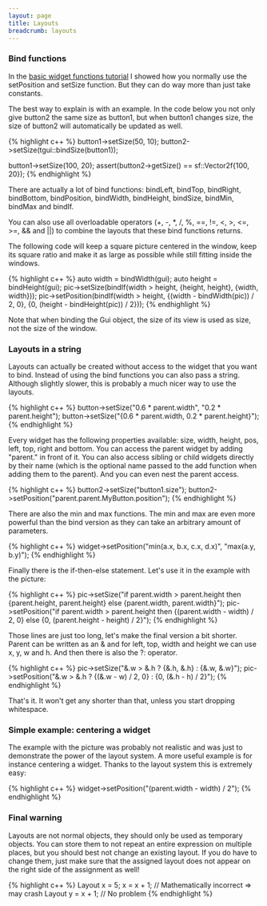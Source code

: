 ```yaml
---
layout: page
title: Layouts
breadcrumb: layouts
---
```


<div>
<h3 id="bind-functions">Bind functions</h3>
<p>In the <a href="../basic-widget-functions/">basic widget functions tutorial</a> I showed how you normally use the setPosition and setSize function. But they can do way more than just take constants.</p>

<p class="SmallBottomMargin">The best way to explain is with an example. In the code below you not only give button2 the same size as button1, but when button1 changes size, the size of button2 will automatically be updated as well.</p>
{% highlight c++ %}
button1->setSize(50, 10);
button2->setSize(tgui::bindSize(button1));

button1->setSize(100, 20);
assert(button2->getSize() == sf::Vector2f{100, 20});
{% endhighlight %}

<p class="SmallBottomMargin">There are actually a lot of bind functions: bindLeft, bindTop, bindRight, bindBottom, bindPosition, bindWidth, bindHeight, bindSize, bindMin, bindMax and bindIf.</p>

<p>You can also use all overloadable operators (+, -, *, /, %, ==, !=, <, >, <=, >=, && and ||) to combine the layouts that these bind functions returns.</p>

<p class="SmallBottomMargin">The following code will keep a square picture centered in the window, keep its square ratio and make it as large as possible while still fitting inside the windows.</p>
{% highlight c++ %}
auto width = bindWidth(gui);
auto height = bindHeight(gui);
pic->setSize(bindIf(width > height, {height, height}, {width, width}));
pic->setPosition(bindIf(width > height, {(width - bindWidth(pic)) / 2, 0}, {0, (height - bindHeight(pic)) / 2}));
{% endhighlight %}

<p>Note that when binding the Gui object, the size of its view is used as size, not the size of the window.</p>
</div>

<div>
<h3 id="layouts-in-a-string">Layouts in a string</h3>
<p class="SmallBottomMargin">Layouts can actually be created without access to the widget that you want to bind. Instead of using the bind functions you can also pass a string. Although slightly slower, this is probably a much nicer way to use the layouts.</p>
{% highlight c++ %}
button->setSize("0.6 * parent.width", "0.2 * parent.height");
button->setSize("{0.6 * parent.width, 0.2 * parent.height}");
{% endhighlight %}

<p class="SmallBottomMargin">Every widget has the following properties available: size, width, height, pos, left, top, right and bottom. You can access the parent widget by adding "parent." in front of it. You can also access sibling or child widgets directly by their name (which is the optional name passed to the add function when adding them to the parent). And you can even nest the parent access.</p>
{% highlight c++ %}
button2->setSize("button1.size");
button2->setPosition("parent.parent.MyButton.position");
{% endhighlight %}

<p class="SmallBottomMargin">There are also the min and max functions. The min and max are even more powerful than the bind version as they can take an arbitrary amount of parameters.</p>
{% highlight c++ %}
widget->setPosition("min(a.x, b.x, c.x, d.x)", "max(a.y, b.y)");
{% endhighlight %}

<p class="SmallBottomMargin">Finally there is the if-then-else statement. Let's use it in the example with the picture:</p>
{% highlight c++ %}
pic->setSize("if parent.width > parent.height then {parent.height, parent.height} else {parent.width, parent.width}");
pic->setPosition("if parent.width > parent.height then {(parent.width - width) / 2, 0} else {0, (parent.height - height) / 2}");
{% endhighlight %}

<p class="SmallBottomMargin">Those lines are just too long, let's make the final version a bit shorter. Parent can be written as an &amp; and for left, top, width and height we can use x, y, w and h. And then there is also the ?: operator.</p>
{% highlight c++ %}
pic->setSize("&.w > &.h ? {&.h, &.h} : {&.w, &.w}");
pic->setPosition("&.w > &.h ? {(&.w - w) / 2, 0} : {0, (&.h - h) / 2}");
{% endhighlight %}

<p>That's it. It won't get any shorter than that, unless you start dropping whitespace.</p>
</div>

<div>
<h3 id="simple-example">Simple example: centering a widget</h3>
<p class="SmallBottomMargin">The example with the picture was probably not realistic and was just to demonstrate the power of the layout system. A more useful example is for instance centering a widget. Thanks to the layout system this is extremely easy:</p>
{% highlight c++ %}
widget->setPosition("(parent.width - width) / 2");
{% endhighlight %}
</div>

<div>
<h3 id="final-warning">Final warning</h3>
<p class="SmallBottomMargin">Layouts are not normal objects, they should only be used as temporary objects. You can store them to not repeat an entire expression on multiple places, but you should best not change an existing layout. If you do have to change them, just make sure that the assigned layout does not appear on the right side of the assignment as well!</p>
{% highlight c++ %}
Layout x = 5;
x = x + 1; // Mathematically incorrect => may crash
Layout y = x + 1; // No problem
{% endhighlight %}
</div>
